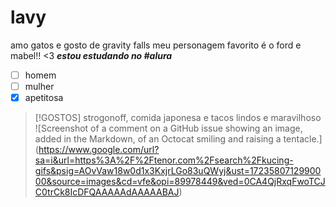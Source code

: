 # lavy
amo gatos e gosto de gravity falls
meu personagem favorito é o ford e mabel!! <3
***estou estudando no #alura***
- [ ] homem
- [ ] mulher
- [x] apetitosa

> [!GOSTOS]
> strogonoff, comida japonesa e tacos lindos e maravilhoso
> ![Screenshot of a comment on a GitHub issue showing an image, added in the Markdown, of an Octocat smiling and raising a tentacle.] (https://www.google.com/url?sa=i&url=https%3A%2F%2Ftenor.com%2Fsearch%2Fkucing-gifs&psig=AOvVaw18w0d1x3KxjrLGo83uQWyj&ust=1723580712990000&source=images&cd=vfe&opi=89978449&ved=0CA4QjRxqFwoTCJC0trCk8IcDFQAAAAAdAAAAABAJ)
